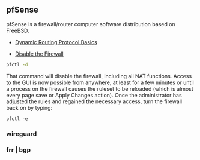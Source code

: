 ## pfSense

pfSense is a firewall/router computer software distribution based on FreeBSD.

- [Dynamic Routing Protocol Basics](https://docs.netgate.com/pfsense/en/latest/recipes/dynamic-routing-basics.html)

- [Disable the Firewall](https://docs.netgate.com/pfsense/en/latest/troubleshooting/locked-out.html)

```bash
pfctl -d
```

That command will disable the firewall, including all NAT functions. Access to the GUI is now possible from anywhere, at least for a few minutes or until a process on the firewall causes the ruleset to be reloaded (which is almost every page save or Apply Changes action). Once the administrator has adjusted the rules and regained the necessary access, turn the firewall back on by typing:

```
pfctl -e
```

### wireguard


### frr | bgp